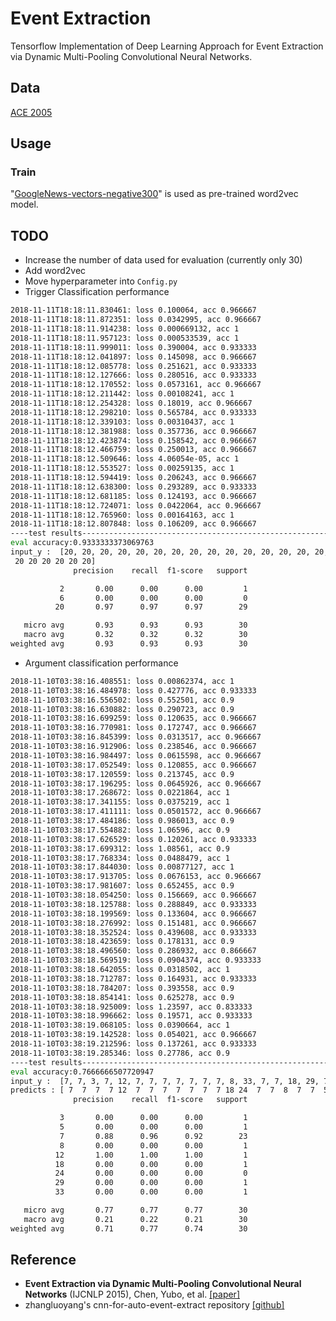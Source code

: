 # Event Extraction

Tensorflow Implementation of Deep Learning Approach for Event Extraction via Dynamic Multi-Pooling Convolutional Neural Networks.

## Data

[ACE 2005](https://catalog.ldc.upenn.edu/LDC2006T06) 

## Usage

### Train

"[GoogleNews-vectors-negative300](https://code.google.com/archive/p/word2vec/)" is used as pre-trained word2vec model.

## TODO 

- Increase the number of data used for evaluation (currently only 30)
- Add word2vec
- Move hyperparameter into `Config.py`
- Trigger Classification performance
```bash
2018-11-11T18:18:11.830461: loss 0.100064, acc 0.966667
2018-11-11T18:18:11.872351: loss 0.0342995, acc 0.966667
2018-11-11T18:18:11.914238: loss 0.000669132, acc 1
2018-11-11T18:18:11.957123: loss 0.000533539, acc 1
2018-11-11T18:18:11.999011: loss 0.390004, acc 0.933333
2018-11-11T18:18:12.041897: loss 0.145098, acc 0.966667
2018-11-11T18:18:12.085778: loss 0.251621, acc 0.933333
2018-11-11T18:18:12.127666: loss 0.280516, acc 0.933333
2018-11-11T18:18:12.170552: loss 0.0573161, acc 0.966667
2018-11-11T18:18:12.211442: loss 0.00108241, acc 1
2018-11-11T18:18:12.254328: loss 0.18019, acc 0.966667
2018-11-11T18:18:12.298210: loss 0.565784, acc 0.933333
2018-11-11T18:18:12.339103: loss 0.00310437, acc 1
2018-11-11T18:18:12.381988: loss 0.357736, acc 0.966667
2018-11-11T18:18:12.423874: loss 0.158542, acc 0.966667
2018-11-11T18:18:12.466759: loss 0.250013, acc 0.966667
2018-11-11T18:18:12.509646: loss 4.06054e-05, acc 1
2018-11-11T18:18:12.553527: loss 0.00259135, acc 1
2018-11-11T18:18:12.594419: loss 0.206243, acc 0.966667
2018-11-11T18:18:12.638300: loss 0.293289, acc 0.933333
2018-11-11T18:18:12.681185: loss 0.124193, acc 0.966667
2018-11-11T18:18:12.724071: loss 0.0422064, acc 0.966667
2018-11-11T18:18:12.765960: loss 0.00164163, acc 1
2018-11-11T18:18:12.807848: loss 0.106209, acc 0.966667
----test results---------------------------------------------------------------------
eval accuracy:0.9333333373069763
input_y :  [20, 20, 20, 20, 20, 20, 20, 20, 20, 20, 20, 20, 20, 20, 20, 20, 20, 20, 20, 20, 20, 20, 20, 20, 20, 20, 20, 2, 20, 20] , predicts : [20 20 20 20 20 20 20 20 20 20 20 20 20 20 20  6 20 20 20 20 20 20 20 20
 20 20 20 20 20 20]
              precision    recall  f1-score   support

           2       0.00      0.00      0.00         1
           6       0.00      0.00      0.00         0
          20       0.97      0.97      0.97        29

   micro avg       0.93      0.93      0.93        30
   macro avg       0.32      0.32      0.32        30
weighted avg       0.93      0.93      0.93        30
```
- Argument classification performance
```bash
2018-11-10T03:38:16.408551: loss 0.00862374, acc 1
2018-11-10T03:38:16.484978: loss 0.427776, acc 0.933333
2018-11-10T03:38:16.556502: loss 0.552501, acc 0.9
2018-11-10T03:38:16.630882: loss 0.290723, acc 0.9
2018-11-10T03:38:16.699259: loss 0.120635, acc 0.966667
2018-11-10T03:38:16.770981: loss 0.172747, acc 0.966667
2018-11-10T03:38:16.845399: loss 0.0313517, acc 0.966667
2018-11-10T03:38:16.912906: loss 0.238546, acc 0.966667
2018-11-10T03:38:16.984497: loss 0.0615598, acc 0.966667
2018-11-10T03:38:17.052549: loss 0.120855, acc 0.966667
2018-11-10T03:38:17.120559: loss 0.213745, acc 0.9
2018-11-10T03:38:17.196295: loss 0.0645926, acc 0.966667
2018-11-10T03:38:17.268672: loss 0.0221864, acc 1
2018-11-10T03:38:17.341155: loss 0.0375219, acc 1
2018-11-10T03:38:17.411111: loss 0.0501572, acc 0.966667
2018-11-10T03:38:17.484186: loss 0.986013, acc 0.9
2018-11-10T03:38:17.554882: loss 1.06596, acc 0.9
2018-11-10T03:38:17.626529: loss 0.120261, acc 0.933333
2018-11-10T03:38:17.699312: loss 1.08561, acc 0.9
2018-11-10T03:38:17.768334: loss 0.0488479, acc 1
2018-11-10T03:38:17.844030: loss 0.00877127, acc 1
2018-11-10T03:38:17.913705: loss 0.0676153, acc 0.966667
2018-11-10T03:38:17.981607: loss 0.652455, acc 0.9
2018-11-10T03:38:18.054250: loss 0.156669, acc 0.966667
2018-11-10T03:38:18.125788: loss 0.288849, acc 0.933333
2018-11-10T03:38:18.199569: loss 0.133604, acc 0.966667
2018-11-10T03:38:18.276992: loss 0.151481, acc 0.966667
2018-11-10T03:38:18.352524: loss 0.439608, acc 0.933333
2018-11-10T03:38:18.423659: loss 0.178131, acc 0.9
2018-11-10T03:38:18.496560: loss 0.286932, acc 0.866667
2018-11-10T03:38:18.569519: loss 0.0904374, acc 0.933333
2018-11-10T03:38:18.642055: loss 0.0318502, acc 1
2018-11-10T03:38:18.712787: loss 0.164931, acc 0.933333
2018-11-10T03:38:18.784207: loss 0.393558, acc 0.9
2018-11-10T03:38:18.854141: loss 0.625278, acc 0.9
2018-11-10T03:38:18.925009: loss 1.23597, acc 0.833333
2018-11-10T03:38:18.996662: loss 0.19571, acc 0.933333
2018-11-10T03:38:19.068105: loss 0.0390664, acc 1
2018-11-10T03:38:19.142528: loss 0.054021, acc 0.966667
2018-11-10T03:38:19.212596: loss 0.137261, acc 0.933333
2018-11-10T03:38:19.285346: loss 0.27786, acc 0.9
----test results---------------------------------------------------------------------
eval accuracy:0.7666666507720947
input_y :  [7, 7, 3, 7, 12, 7, 7, 7, 7, 7, 7, 7, 8, 33, 7, 7, 18, 29, 7, 7, 5, 7, 7, 7, 7, 7, 7, 7, 7, 7]
predicts : [ 7  7  7  7 12  7  7  7  7  7  7  7 18 24  7  7  8  7  7  5  7  7  7  7 7  7  7  7  7  7]
              precision    recall  f1-score   support

           3       0.00      0.00      0.00         1
           5       0.00      0.00      0.00         1
           7       0.88      0.96      0.92        23
           8       0.00      0.00      0.00         1
          12       1.00      1.00      1.00         1
          18       0.00      0.00      0.00         1
          24       0.00      0.00      0.00         0
          29       0.00      0.00      0.00         1
          33       0.00      0.00      0.00         1

   micro avg       0.77      0.77      0.77        30
   macro avg       0.21      0.22      0.21        30
weighted avg       0.71      0.77      0.74        30
```

## Reference

* **Event Extraction via Dynamic Multi-Pooling Convolutional Neural Networks** (IJCNLP 2015), Chen, Yubo, et al. [[paper]](https://pdfs.semanticscholar.org/ca70/480f908ec60438e91a914c1075b9954e7834.pdf)
* zhangluoyang's cnn-for-auto-event-extract repository [[github]](https://github.com/zhangluoyang/cnn-for-auto-event-extract)



